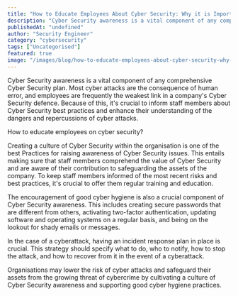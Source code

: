 ```yaml
---
title: "How to Educate Employees About Cyber Security: Why it is Important and Best Practices"
description: "Cyber Security awareness is a vital component of any comprehensive Cyber Security plan. Most cyber attacks are the consequence of human error, and employees are..."
publishedAt: "undefined"
author: "Security Engineer"
category: "cybersecurity"
tags: ["Uncategorised"]
featured: true
image: "/images/blog/how-to-educate-employees-about-cyber-security-why-it-is-important-and-best-practices-featured.jpeg"
---
```


Cyber Security awareness is a vital component of any comprehensive Cyber Security plan. Most cyber attacks are the consequence of human error, and employees are frequently the weakest link in a company's Cyber Security defence. Because of this, it's crucial to inform staff members about Cyber Security best practices and enhance their understanding of the dangers and repercussions of cyber attacks.

How to educate employees on cyber security?

Creating a culture of Cyber Security within the organisation is one of the best Practices for raising awareness of Cyber Security issues. This entails making sure that staff members comprehend the value of Cyber Security and are aware of their contribution to safeguarding the assets of the company. To keep staff members informed of the most recent risks and best practices, it's crucial to offer them regular training and education.

The encouragement of good cyber hygiene is also a crucial component of Cyber Security awareness. This includes creating secure passwords that are different from others, activating two-factor authentication, updating software and operating systems on a regular basis, and being on the lookout for shady emails or messages.

In the case of a cyberattack, having an incident response plan in place is crucial. This strategy should specify what to do, who to notify, how to stop the attack, and how to recover from it in the event of a cyberattack.

Organisations may lower the risk of cyber attacks and safeguard their assets from the growing threat of cybercrime by cultivating a culture of Cyber Security awareness and supporting good cyber hygiene practices.
